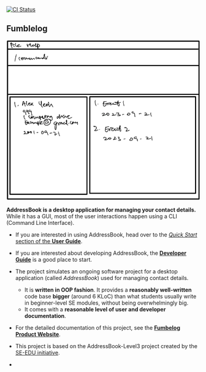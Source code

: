 [![CI Status](https://github.com/AY2324S1-CS2103T-T12-1/tp/workflows/Java%20CI/badge.svg)](https://github.com/AY2324S1-CS2103T-T12-2/tp/actions)
## Fumblelog
![Ui](docs/images/Ui.png) 

**AddressBook is a desktop application for managing your contact details.** While it has a GUI, most of the user interactions happen using a CLI (Command Line Interface).

* If you are interested in using AddressBook, head over to the [_Quick Start_ section of the **User Guide**](docs/UserGuide.md#quick-start).
* If you are interested about developing AddressBook, the [**Developer Guide**](docs/DeveloperGuide.md) is a good place to start.

* The project simulates an ongoing software project for a desktop application (called _AddressBook_) used for managing contact details.
  * It is **written in OOP fashion**. It provides a **reasonably well-written** code base **bigger** (around 6 KLoC) than what students usually write in beginner-level SE modules, without being overwhelmingly big.
  * It comes with a **reasonable level of user and developer documentation**.

* For the detailed documentation of this project, see the **[Fumbelog Product Website](https://ay2324s1-cs2103t-t12-2.github.io/tp/)**.
* This project is based on the AddressBook-Level3 project created by the [SE-EDU initiative](https://se-education.org).
* 